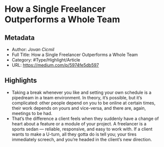 # How a Single Freelancer Outperforms a Whole Team

## Metadata

* Author: *Jovan Cicmil*
* Full Title: How a Single Freelancer Outperforms a Whole Team
* Category: #Type/Highlight/Article
* URL: https://medium.com/p/5974fe5db597

## Highlights

* Taking a break whenever you like and setting your own schedule is a pipedream in a team environment. In theory, it’s possible, but it’s complicated: other people depend on you to be online at certain times, their work depends on yours and vice-versa, and there are, again, meetings to be had.
* That’s the difference a client feels when they suddenly have a change of heart about a feature or a module of your project. A freelancer is a sports sedan — reliable, responsive, and easy to work with. If a client wants to make a U-turn, all they gotta do is tell you; your tires immediately screech, and you’re headed in the client’s new direction.
